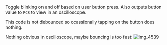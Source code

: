 Toggle blinking on and off based on user button press. Also outputs button value to `PC8` to view in an oscilloscope.

This code is not debounced so ocassionally tapping on the button does nothing.

Nothing obvious in oscilloscope, maybe bouncing is too fast:
![img_4539](https://user-images.githubusercontent.com/118714/32150026-4eb3e4bc-bcca-11e7-94a3-553234f8398b.JPG)
